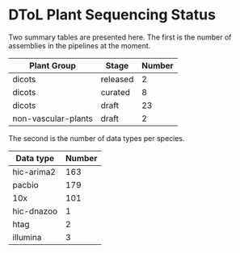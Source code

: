 # DToL Plant Sequencing Status

Two summary tables are presented here. The first is the number of assemblies in the pipelines at the moment.

| Plant Group | Stage | Number |
| --- | --- | --- |
| dicots | released | 2 |
| dicots | curated | 8 |
| dicots | draft | 23 |
| non-vascular-plants | draft | 2 |

The second is the number of data types per species.

| Data type | Number |
| --- | --- |
| hic-arima2 | 163 |
| pacbio | 179 |
| 10x | 101 |
| hic-dnazoo | 1 |
| htag | 2 |
| illumina | 3 |
